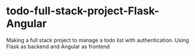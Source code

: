 # todo-full-stack-project-Flask-Angular
Making a full stack project to manage a todo list with authentication. Using Flask as backend and Angular as frontend
